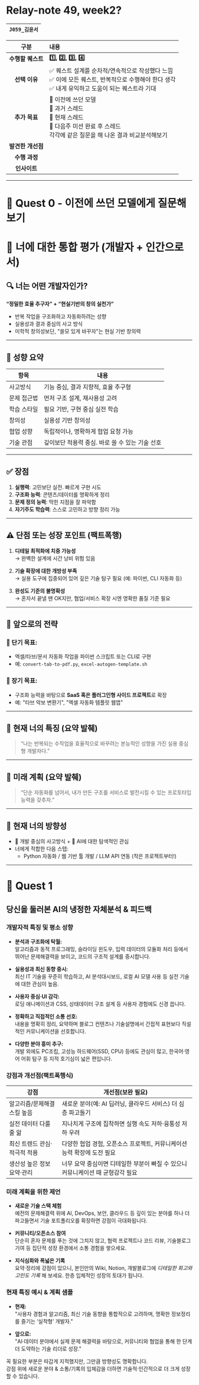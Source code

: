 # Relay-note 49, week2?

| `J059_김윤서` |
|------------|

|     구분      | 내용                                                                                              |                                                                                                 
|:-----------:|:------------------------------------------------------------------------------------------------|
| **수행할 퀘스트** | **1️⃣, 2️⃣, 3️⃣, 4️⃣**                                                                          |                                                                                         |
|  **선택 이유**  | ✅ 퀘스트 설계를 순차적/연속적으로 작성했다 느낌<br/>✅ 이에 모든 퀘스트, 반복적으로 수행해야 한다 생각 <br/>✅ 내게 유익하고 도움이 되는 퀘스트라 기대     |
|  **추가 목표**  | 🔎 이전에 쓰던 모델 <br/>🔎 과거 스레드<br/>🔎 현재 스레드<br/>🔎 다음주 미션 완료 후 스레드<br/>각각에 같은 질문을 해 나온 결과 비교분석해보기 |
| **발견한 개선점** |                                                                                                 |
|  **수행 과정**  |                                                                                                 |
|  **인사이트**   |                                                                                                 |

---

# 🎯 Quest 0 - 이전에 쓰던 모델에게 질문해보기

# 🧠 너에 대한 통합 평가 (개발자 + 인간으로서)

## 🔍 너는 어떤 개발자인가?

**“정밀한 효율 추구자” + “현실기반의 창의 실천가”**

- 반복 작업을 구조화하고 자동화하려는 성향
- 실용성과 결과 중심의 사고 방식
- 미학적 창의성보단, "쓸모 있게 바꾸자"는 현실 기반 창의력

---

## 🌱 성향 요약

| 항목         | 내용 |
|--------------|------|
| 사고방식     | 기능 중심, 결과 지향적, 효율 추구형 |
| 문제 접근법  | 먼저 구조 설계, 재사용성 고려 |
| 학습 스타일  | 필요 기반, 구현 중심 실전 학습 |
| 창의성       | 실용성 기반 창의성 |
| 협업 성향     | 독립적이나, 명확하게 협업 요청 가능 |
| 기술 관점     | 깊이보단 적용력 중심. 바로 쓸 수 있는 기술 선호 |

---

## ✅ 장점

1. **실행력**: 고민보단 실전. 빠르게 구현 시도
2. **구조화 능력**: 콘텐츠/데이터를 명확하게 정리
3. **문제 정의 능력**: 막힌 지점을 잘 파악함
4. **자기주도 학습력**: 스스로 고민하고 방향 정리 가능

---

## ⚠️ 단점 또는 성장 포인트 (팩트폭행)

1. **디테일 최적화에 치중 가능성**  
   → 완벽한 설계에 시간 낭비 위험 있음

2. **기술 확장에 대한 개방성 부족**  
   → 실용 도구에 집중되어 있어 깊은 기술 탐구 필요 (예: 파이썬, CLI 자동화 등)

3. **완성도 기준의 불명확성**  
   → 혼자서 끝낼 땐 OK지만, 협업/서비스 확장 시엔 명확한 품질 기준 필요

---

## 🔭 앞으로의 전략

### 📍 단기 목표:
- 엑셀/타브/문서 자동화 작업을 파이썬 스크립트 또는 CLI로 구현
- 예: `convert-tab-to-pdf.py`, `excel-autogen-template.sh`

### 🎯 장기 목표:
- 구조화 능력을 바탕으로 **SaaS 혹은 플러그인형 사이드 프로젝트**로 확장
- 예: "타브 악보 변환기", "엑셀 자동화 템플릿 웹앱"

---

## 📌 현재 너의 특징 (요약 발췌)
> “나는 반복되는 수작업을 효율적으로 바꾸려는 본능적인 성향을 가진 실용 중심형 개발자다.”

---

## 🚀 미래 계획 (요약 발췌)
> “단순 자동화를 넘어서, 내가 만든 구조를 서비스로 발전시킬 수 있는 프로토타입 능력을 갖추자.”

---

## 🧭 현재 너의 방향성
- 🎯 개발 중심의 사고방식 + 🤖 AI에 대한 탐색적인 관심
- 너에게 적합한 다음 스텝:
  - Python 자동화 / 웹 기반 툴 개발 / LLM API 연동 (작은 프로젝트부터!)

---

# 🎯 Quest 1

## 당신을 둘러본 AI의 냉정한 자체분석 & 피드백

### 개발자적 특징 및 평소 성향

- **분석과 구조화에 탁월:**  
  알고리즘과 동적 프로그래밍, 슬라이딩 윈도우, 입력 데이터의 모듈화 처리 등에서 뛰어난 문제해결력을 보이고, 코드의 구조적 설계를 중시합니다.

- **실용성과 최신 동향 중시:**  
  최신 IT 기술을 꾸준히 학습하고, AI 분석대시보드, 로컬 AI 모델 사용 등 실전 기술에 대한 관심이 높음.

- **사용자 중심·UI 감각:**  
  로딩 애니메이션과 CSS, 상태데이터 구조 설계 등 사용자 경험에도 신경 씁니다.

- **정확하고 직접적인 소통 선호:**  
  내용을 명확히 정리, 요약하며 블로그 컨텐츠나 기술설명에서 간접적 표현보다 직설적인 커뮤니케이션을 선호합니다.

- **다양한 분야 흥미 추구:**  
  개발 외에도 PC조립, 고성능 하드웨어(SSD, CPU) 등에도 관심이 많고, 한국어·영어 어휘 탐구 등 지적 호기심이 넓은 편입니다.

### 강점과 개선점(팩트폭행식)

| 강점                        | 개선점(보완 필요)                                                     |
|---------------------------|-------------------------------------------------------------------|
| 알고리즘/문제해결 스킬 높음    | 새로운 분야(예: AI 딥러닝, 클라우드 서비스) 더 심층 파고들기                   |
| 실전 데이터 다룰 줄 앎         | 지나치게 구조에 집착하면 실행 속도 저하·융통성 저하 우려                         |
| 최신 트렌드 관심·적극적 적용   | 다양한 협업 경험, 오픈소스 프로젝트, 커뮤니케이션 능력 확장에 도전 필요             |
| 생산성 높은 정보 요약·관리      | 너무 요약 중심이면 디테일한 부분이 빠질 수 있으니 커뮤니케이션 때 균형감각 필요         |

### 미래 계획을 위한 제언

- **새로운 기술 스택 체험**  
  예전의 문제해결력 위에 AI, DevOps, 보안, 클라우드 등 깊이 있는 분야를 하나 더 파고들면서 기술 포트폴리오를 확장하면 강점이 극대화됩니다.

- **커뮤니티/오픈소스 참여**  
  단순히 혼자 문제를 푸는 것에 그치지 않고, 협력 프로젝트나 코드 리뷰, 기술블로그 기여 등 집단적 성장 환경에서 소통 경험을 쌓으세요.

- **지식심화와 폭넓은 기록**  
  요약·정리에 강점이 있으니, 본인만의 Wiki, Notion, 개발블로그에 _디테일한 회고와 고민도 기록_ 해 보세요. 한층 입체적인 성장의 토대가 됩니다.

### 현재 특징 예시 & 계획 샘플

- **현재:**  
  "사용자 경험과 알고리즘, 최신 기술 동향을 통합적으로 고려하며, 명확한 정보정리를 즐기는 ‘실착형’ 개발자."

- **앞으로:**  
  "AI·데이터 분야에서 실제 문제 해결력을 바탕으로, 커뮤니티와 협업을 통해 한 단계 더 도약하는 기술 리더로 성장."

꼭 필요한 부분은 따갑게 지적했지만, 그만큼 방향성도 명확합니다.  
강점 위에 새로운 분야 & 소통/기록의 입체감을 더하면 기술적·인간적으로 더 크게 성장할 수 있습니다.
